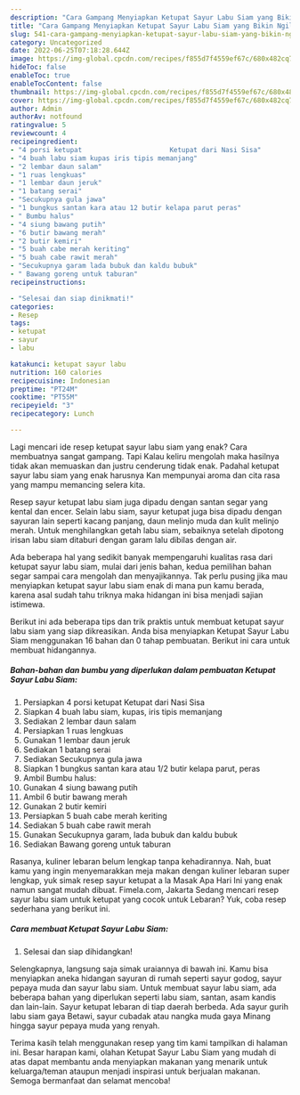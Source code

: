 ```yaml
---
description: "Cara Gampang Menyiapkan Ketupat Sayur Labu Siam yang Bikin Ngiler, Buat Buka Puasa}"
title: "Cara Gampang Menyiapkan Ketupat Sayur Labu Siam yang Bikin Ngiler, Buat Buka Puasa}"
slug: 541-cara-gampang-menyiapkan-ketupat-sayur-labu-siam-yang-bikin-ngiler-buat-buka-puasa
category: Uncategorized
date: 2022-06-25T07:18:28.644Z
image: https://img-global.cpcdn.com/recipes/f855d7f4559ef67c/680x482cq70/ketupat-sayur-labu-siam-foto-resep-utama.jpg
hideToc: false
enableToc: true
enableTocContent: false
thumbnail: https://img-global.cpcdn.com/recipes/f855d7f4559ef67c/680x482cq70/ketupat-sayur-labu-siam-foto-resep-utama.jpg
cover: https://img-global.cpcdn.com/recipes/f855d7f4559ef67c/680x482cq70/ketupat-sayur-labu-siam-foto-resep-utama.jpg
author: Admin
authorAv: notfound
ratingvalue: 5
reviewcount: 4
recipeingredient:
- "4 porsi ketupat                      Ketupat dari Nasi Sisa"
- "4 buah labu siam kupas iris tipis memanjang"
- "2 lembar daun salam"
- "1 ruas lengkuas"
- "1 lembar daun jeruk"
- "1 batang serai"
- "Secukupnya gula jawa"
- "1 bungkus santan kara atau 12 butir kelapa parut peras"
- " Bumbu halus"
- "4 siung bawang putih"
- "6 butir bawang merah"
- "2 butir kemiri"
- "5 buah cabe merah keriting"
- "5 buah cabe rawit merah"
- "Secukupnya garam lada bubuk dan kaldu bubuk"
- " Bawang goreng untuk taburan"
recipeinstructions:

- "Selesai dan siap dinikmati!"
categories:
- Resep
tags:
- ketupat
- sayur
- labu

katakunci: ketupat sayur labu 
nutrition: 160 calories
recipecuisine: Indonesian
preptime: "PT24M"
cooktime: "PT55M"
recipeyield: "3"
recipecategory: Lunch

---
```



Lagi mencari ide resep ketupat sayur labu siam yang enak? Cara membuatnya sangat gampang. Tapi Kalau keliru mengolah maka hasilnya tidak akan memuaskan dan justru cenderung tidak enak. Padahal ketupat sayur labu siam yang enak harusnya Kan mempunyai aroma dan cita rasa yang mampu memancing selera kita.


Resep sayur ketupat labu siam juga dipadu dengan santan segar yang kental dan encer. Selain labu siam, sayur ketupat juga bisa dipadu dengan sayuran lain seperti kacang panjang, daun melinjo muda dan kulit melinjo merah. Untuk menghilangkan getah labu siam, sebaiknya setelah dipotong irisan labu siam ditaburi dengan garam lalu dibilas dengan air.

Ada beberapa hal yang sedikit banyak mempengaruhi kualitas rasa dari ketupat sayur labu siam, mulai dari jenis bahan, kedua pemilihan bahan segar sampai cara mengolah dan menyajikannya. Tak perlu pusing jika mau menyiapkan ketupat sayur labu siam enak di mana pun kamu berada, karena asal sudah tahu triknya maka hidangan ini bisa menjadi sajian istimewa.


Berikut ini ada beberapa tips dan trik praktis untuk membuat ketupat sayur labu siam yang siap dikreasikan. Anda bisa menyiapkan Ketupat Sayur Labu Siam menggunakan 16 bahan dan 0 tahap pembuatan. Berikut ini cara untuk membuat hidangannya.

<!--inarticleads1-->

##### Bahan-bahan dan bumbu yang diperlukan dalam pembuatan Ketupat Sayur Labu Siam:

1. Persiapkan 4 porsi ketupat                      Ketupat dari Nasi Sisa
1. Siapkan 4 buah labu siam, kupas, iris tipis memanjang
1. Sediakan 2 lembar daun salam
1. Persiapkan 1 ruas lengkuas
1. Gunakan 1 lembar daun jeruk
1. Sediakan 1 batang serai
1. Sediakan Secukupnya gula jawa
1. Siapkan 1 bungkus santan kara atau 1/2 butir kelapa parut, peras
1. Ambil  Bumbu halus:
1. Gunakan 4 siung bawang putih
1. Ambil 6 butir bawang merah
1. Gunakan 2 butir kemiri
1. Persiapkan 5 buah cabe merah keriting
1. Sediakan 5 buah cabe rawit merah
1. Gunakan Secukupnya garam, lada bubuk dan kaldu bubuk
1. Sediakan  Bawang goreng untuk taburan


Rasanya, kuliner lebaran belum lengkap tanpa kehadirannya. Nah, buat kamu yang ingin menyemarakkan meja makan dengan kuliner lebaran super lengkap, yuk simak resep sayur ketupat a la Masak Apa Hari Ini yang enak namun sangat mudah dibuat. Fimela.com, Jakarta Sedang mencari resep sayur labu siam untuk ketupat yang cocok untuk Lebaran? Yuk, coba resep sederhana yang berikut ini. 

<!--inarticleads2-->

##### Cara membuat Ketupat Sayur Labu Siam:


1. Selesai dan siap dihidangkan!

Selengkapnya, langsung saja simak uraiannya di bawah ini. Kamu bisa menyiapkan aneka hidangan sayuran di rumah seperti sayur godog, sayur pepaya muda dan sayur labu siam. Untuk membuat sayur labu siam, ada beberapa bahan yang diperlukan seperti labu siam, santan, asam kandis dan lain-lain. Sayur ketupat lebaran di tiap daerah berbeda. Ada sayur gurih labu siam gaya Betawi, sayur cubadak atau nangka muda gaya Minang hingga sayur pepaya muda yang renyah. 

Terima kasih telah menggunakan resep yang tim kami tampilkan di halaman ini. Besar harapan kami, olahan Ketupat Sayur Labu Siam yang mudah di atas dapat membantu anda menyiapkan makanan yang menarik untuk keluarga/teman ataupun menjadi inspirasi untuk berjualan makanan. Semoga bermanfaat dan selamat mencoba!
